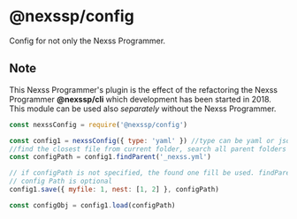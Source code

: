 # @nexssp/config

Config for not only the Nexss Programmer.

## Note

This Nexss Programmer's plugin is the effect of the refactoring the Nexss Programmer **@nexssp/cli** which development has been started in 2018. This module can be used also _separately_ without the Nexss Programmer.

```js
const nexssConfig = require('@nexssp/config')

const config1 = nexssConfig({ type: 'yaml' }) //type can be yaml or json
//find the closest file from current folder, search all parent folders until finds it
const configPath = config1.findParent('_nexss.yml')

// if configPath is not specified, the found one fill be used. findParent is used implicitly
// config Path is optional
config1.save({ myfile: 1, nest: [1, 2] }, configPath)

const configObj = config1.load(configPath)
```
